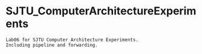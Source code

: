 # SJTU_ComputerArchitectureExperiments
    Lab06 for SJTU Computer Architecture Experiments.  
    Including pipeline and forwarding.
